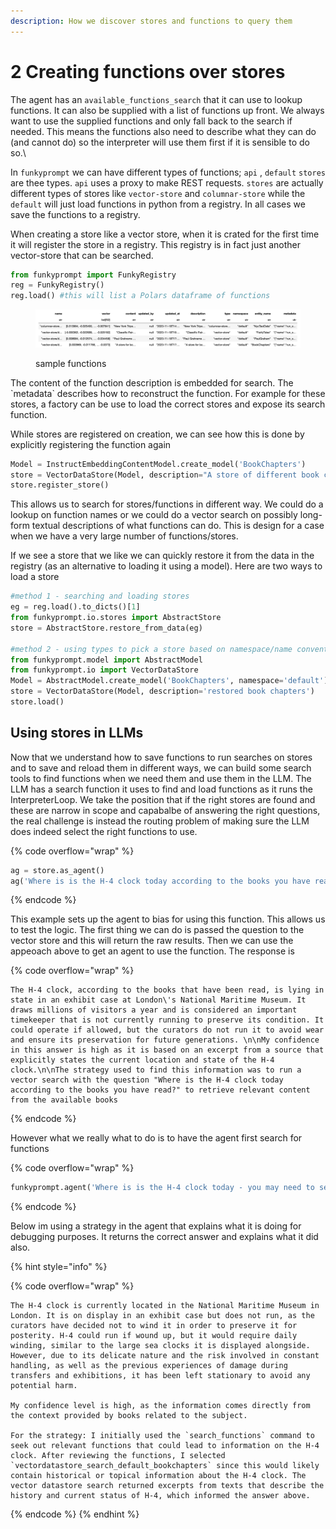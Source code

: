 ```yaml
---
description: How we discover stores and functions to query them
---
```


# 2 Creating functions over stores

The agent has an `available_functions_search` that it can use to lookup functions. It can also be supplied with a list of functions up front. We always want to use the supplied functions and only fall back to the search if needed. This means the functions also need to describe what they can do (and cannot do) so the interpreter will use them first if it is sensible to do so.\


In `funkyprompt` we can have different types of functions; `api` , `default` `stores` are thee types. `api` uses a proxy to make REST requests. `stores` are actually different types of stores like `vector-store` and `columnar-store` while the `default` will just load functions in python from a registry. In all cases we save the functions to a registry.

When creating a store like a vector store, when it is crated for the first time it will register the store in a registry. This registry is in fact just another vector-store that can be searched.&#x20;

```python
from funkyprompt import FunkyRegistry
reg = FunkyRegistry()
reg.load() #this will list a Polars dataframe of functions
```

<figure><img src="../.gitbook/assets/image.png" alt=""><figcaption><p>sample functions</p></figcaption></figure>

The content of the function description is embedded for search. The \`metadata\` describes how to reconstruct the function. For example for these stores, a factory can be use to load the correct stores and expose its search function.

While stores are registered on creation, we can see how this is done by explicitly registering the function again

```python
Model = InstructEmbeddingContentModel.create_model('BookChapters')
store = VectorDataStore(Model, description="A store of different book chapters")
store.register_store()
```

This allows us to search for stores/functions in different way. We could do a lookup on function names or we could do a vector search on possibly long-form textual descriptions of what functions can do. This is design for a case when we have a very large number of functions/stores.

If we see a store that we like we can quickly restore it from the data in the registry (as an alternative to loading it using a model). Here are two ways to load a store

```python
#method 1 - searching and loading stores
eg = reg.load().to_dicts()[1]
from funkyprompt.io.stores import AbstractStore
store = AbstractStore.restore_from_data(eg)

#method 2 - using types to pick a store based on namespace/name conventions
from funkyprompt.model import AbstractModel
from funkyprompt.io import VectorDataStore
Model = AbstractModel.create_model('BookChapters', namespace='default')
store = VectorDataStore(Model, description='restored book chapters')
store.load()
```

## Using stores in LLMs

Now that we understand how to save functions to run searches on stores and to save and reload them in different ways, we can build some search tools to find functions when we need them and use them in the LLM. The LLM has a search function it uses to find and load functions as it runs the InterpreterLoop. We take the position that if the right stores are found and these are narrow in scope and capabalbe of answering the right questions, the real challenge is instead the routing problem of making sure the LLM does indeed select the right functions to use.

{% code overflow="wrap" %}
```python
ag = store.as_agent()
ag('Where is is the H-4 clock today according to the books you have read?')
```
{% endcode %}

This example sets up the agent to bias for using this function. This allows us to test the logic. The first thing we can do is passed the question to the vector store and this will return the raw results. Then we can use the appeoach above to get an agent to use the function. The response is

{% code overflow="wrap" %}
```
The H-4 clock, according to the books that have been read, is lying in state in an exhibit case at London\'s National Maritime Museum. It draws millions of visitors a year and is considered an important timekeeper that is not currently running to preserve its condition. It could operate if allowed, but the curators do not run it to avoid wear and ensure its preservation for future generations. \n\nMy confidence in this answer is high as it is based on an excerpt from a source that explicitly states the current location and state of the H-4 clock.\n\nThe strategy used to find this information was to run a vector search with the question "Where is the H-4 clock today according to the books you have read?" to retrieve relevant content from the available books
```
{% endcode %}

However what we really what to do is to have the agent first search for functions

{% code overflow="wrap" %}
```python
funkyprompt.agent('Where is is the H-4 clock today - you may need to search for books first?')
```
{% endcode %}

Below im using a strategy in the agent that explains what it is doing for debugging purposes. It returns the correct answer and explains what it did also.

{% hint style="info" %}


{% code overflow="wrap" %}
```
The H-4 clock is currently located in the National Maritime Museum in London. It is on display in an exhibit case but does not run, as the curators have decided not to wind it in order to preserve it for posterity. H-4 could run if wound up, but it would require daily winding, similar to the large sea clocks it is displayed alongside. However, due to its delicate nature and the risk involved in constant handling, as well as the previous experiences of damage during transfers and exhibitions, it has been left stationary to avoid any potential harm.

My confidence level is high, as the information comes directly from the context provided by books related to the subject.

For the strategy: I initially used the `search_functions` command to seek out relevant functions that could lead to information on the H-4 clock. After reviewing the functions, I selected `vectordatastore_search_default_bookchapters` since this would likely contain historical or topical information about the H-4 clock. The vector datastore search returned excerpts from texts that describe the history and current status of H-4, which informed the answer above.
```
{% endcode %}
{% endhint %}
